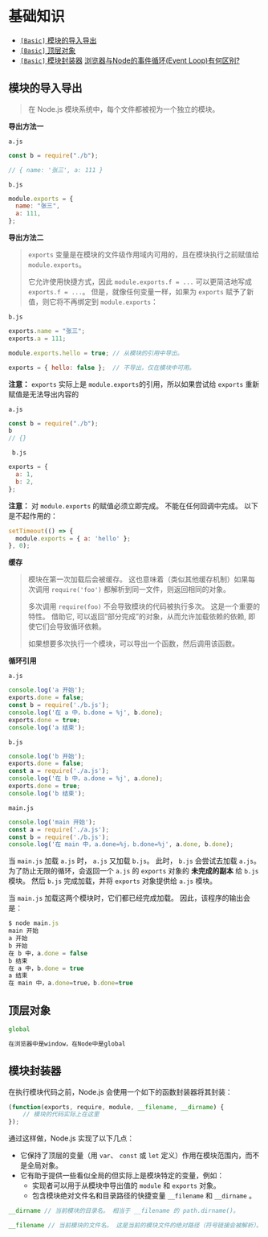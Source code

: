 # 基础知识

* [`[Basic]` 模块的导入导出](#模块的导入导出)
* [`[Basic]` 顶层对象](#顶层对象)
* [`[Basic]` 模块封装器](#模块封装器)
  [浏览器与Node的事件循环(Event Loop)有何区别?](https://zhuanlan.zhihu.com/p/54882306)



## 模块的导入导出

> 在 Node.js 模块系统中，每个文件都被视为一个独立的模块。



**导出方法一**

`a.js`

```js
const b = require("./b");

// { name: '张三', a: 111 }
```



`b.js`

```js
module.exports = {
  name: "张三",
  a: 111,
};
```



**导出方法二**

> `exports` 变量是在模块的文件级作用域内可用的，且在模块执行之前赋值给 `module.exports`。
>
> 它允许使用快捷方式，因此 `module.exports.f = ...` 可以更简洁地写成 `exports.f = ...`。 但是，就像任何变量一样，如果为 `exports` 赋予了新值，则它将不再绑定到 `module.exports`：

`b.js`

```js
exports.name = "张三";
exports.a = 111;
```



```js
module.exports.hello = true; // 从模块的引用中导出。

exports = { hello: false };  // 不导出，仅在模块中可用。
```



**注意：** `exports` 实际上是 `module.exports`的引用，所以如果尝试给 `exports` 重新赋值是无法导出内容的

`a.js`

```js
const b = require("./b");
b
// {}
```

` b.js`

```js
exports = {
  a: 1,
  b: 2,
};
```



**注意：** 对 `module.exports` 的赋值必须立即完成。 不能在任何回调中完成。 以下是不起作用的：

```js
setTimeout(() => {
  module.exports = { a: 'hello' };
}, 0);
```



**缓存**

>模块在第一次加载后会被缓存。 这也意味着（类似其他缓存机制）如果每次调用 `require('foo')` 都解析到同一文件，则返回相同的对象。
>
>多次调用 `require(foo)` 不会导致模块的代码被执行多次。 这是一个重要的特性。 借助它, 可以返回“部分完成”的对象，从而允许加载依赖的依赖, 即使它们会导致循环依赖。
>
>如果想要多次执行一个模块，可以导出一个函数，然后调用该函数。



**循环引用**

`a.js`

```js
console.log('a 开始');
exports.done = false;
const b = require('./b.js');
console.log('在 a 中，b.done = %j', b.done);
exports.done = true;
console.log('a 结束');
```

`b.js`

```js
console.log('b 开始');
exports.done = false;
const a = require('./a.js');
console.log('在 b 中，a.done = %j', a.done);
exports.done = true;
console.log('b 结束');
```

`main.js`

```js
console.log('main 开始');
const a = require('./a.js');
const b = require('./b.js');
console.log('在 main 中，a.done=%j，b.done=%j', a.done, b.done);
```



当 `main.js` 加载 `a.js` 时， `a.js` 又加载 `b.js`。 此时， `b.js` 会尝试去加载 `a.js`。 为了防止无限的循环，会返回一个 `a.js` 的 `exports` 对象的 **未完成的副本** 给 `b.js` 模块。 然后 `b.js` 完成加载，并将 `exports` 对象提供给 `a.js` 模块。

当 `main.js` 加载这两个模块时，它们都已经完成加载。 因此，该程序的输出会是：

```js
$ node main.js
main 开始
a 开始
b 开始
在 b 中，a.done = false
b 结束
在 a 中，b.done = true
a 结束
在 main 中，a.done=true，b.done=true
```





## 顶层对象

```js
global

在浏览器中是window，在Node中是global
```





## 模块封装器

在执行模块代码之前，Node.js 会使用一个如下的函数封装器将其封装：

```js
(function(exports, require, module, __filename, __dirname) {
	// 模块的代码实际上在这里
});
```

通过这样做，Node.js 实现了以下几点：

- 它保持了顶层的变量（用 `var`、 `const` 或 `let` 定义）作用在模块范围内，而不是全局对象。
- 它有助于提供一些看似全局的但实际上是模块特定的变量，例如：
  - 实现者可以用于从模块中导出值的 `module` 和 `exports` 对象。
  - 包含模块绝对文件名和目录路径的快捷变量 `__filename` 和 `__dirname` 。



```js
__dirname // 当前模块的目录名。 相当于 __filename 的 path.dirname()。

__filename // 当前模块的文件名。 这是当前的模块文件的绝对路径（符号链接会被解析）。
```
